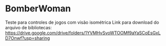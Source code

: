 # BomberWoman
Teste para controles de jogos com visão isométrica
Link para download do arquivo de bibliotecas: https://drive.google.com/drive/folders/1YVMHvSvoWTOOMf9aYaSCoEsGxLD7Onwf?usp=sharing
